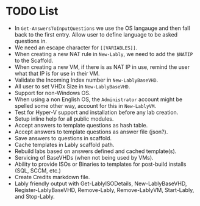 # TODO List

- In `Get-AnswersToInputQuestions` we use the OS langauge and then fall back to the first entry. Allow user to define language to be asked questions in.
- We need an escape character for `[[VARIABLES]]`.
- When creating a new NAT rule in `New-Lably`, we need to add the `$NATIP` to the Scaffold.
- When creating a new VM, if there is as NAT IP in use, remind the user what that IP is for use in their VM.
- Validate the Incoming Index number in `New-LablyBaseVHD`.
- All user to set VHDx Size in `New-LablyBaseVHD`.
- Support for non-Windows OS.
- When using a non English OS, the `Administrator` account might be spelled some other way, account for this in `New-LablyVM`.
- Test for Hyper-V support and installation before any lab creation.
- Setup inline help for all public modules.
- Accept answers to template questions as hash table.
- Accept answers to template questions as answer file (json?).
- Save answers to questions in scaffold.
- Cache templates in Lably scaffold path.
- Rebuild labs based on answers defined and cached template(s).
- Servicing of BaseVHDs (when not being used by VMs).
- Ability to provide ISOs or Binaries to templates for post-build installs (SQL, SCCM, etc.)
- Create Credits markdown file.
- Lably friendly output with Get-LablyISODetails, New-LablyBaseVHD, Register-LablyBaseVHD, Remove-Lably, Remove-LablyVM, Start-Lably, and Stop-Lably.